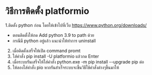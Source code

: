 # วิธีการติดตั้ง platformio
1.ติดตั้ง python ก่อน โดยให้เข้าไปที่เว็บ https://www.python.org/downloads/
- ตอนติดตั้งให้กด Add python 3.9 to path ด้วย
- กรณีมี python อยู่แล้ว แนะนำให้ทำการ uninstall
2. เมื่อติดตั้งเสร็จให้เปิด command promt
3. ใส่คำสั่ง pip install -U platformio แล้วกด Enter
4. เมื่อระบบรันเสร็จให้ใส่คำสั่ง python.exe -m pip install --upgrade pip ต่อ
5. ให้ลองใส่คำสั่ง pio หากรันสำเร็จระบบจะขึ้นวิธีใช้คำสั่งต่างๆขึ้นมาให้
